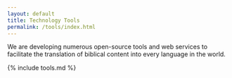 ```yaml
---
layout: default
title: Technology Tools
permalink: /tools/index.html
---
```


We are developing numerous open-source tools and web services to facilitate the translation of biblical content into every language in the world.

{% include tools.md %}
